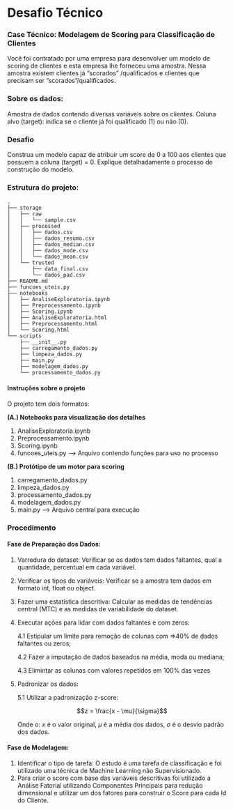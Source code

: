 # Desafio Técnico

### Case Técnico: Modelagem de Scoring para Classificação de Clientes</b>
Você foi contratado por uma empresa para desenvolver um modelo de scoring de clientes e esta empresa lhe forneceu uma amostra.
Nessa amostra existem clientes já “scorados” /qualificados e clientes que precisam ser ”scorados”/qualificados.

### Sobre os dados:

Amostra de dados contendo diversas variáveis sobre os clientes.
Coluna alvo (target): indica se o cliente já foi qualificado (1) ou não (0).

### Desafio

Construa um modelo capaz de atribuir um score de 0 a 100 aos clientes que possuem a coluna (target) = 0.
Explique detalhadamente o processo de construção do modelo.

### Estrutura do projeto:

```
.
├── storage
│   ├── raw
│   │   └── sample.csv
│   ├── processed
│   │   ├── dados.csv
│   │   ├── dados_resumo.csv
│   │   ├── dados_median.csv
│   │   ├── dados_mode.csv
│   │   └── dados_mean.csv
│   └── trusted
│       ├── data_final.csv
│       └── dados_pad.csv
├── README.md
├── funcoes_uteis.py
├── notebooks
│   ├── AnaliseExploratoria.ipynb
│   ├── Preprocessamento.ipynb
│   ├── Scoring.ipynb
│   ├── AnaliseExploratoria.html
│   ├── Preprocessamento.html
│   └── Scoring.html
└── scripts
    ├── __init__.py
    ├── carregamento_dados.py
    ├── limpeza_dados.py
    ├── main.py
    ├── modelagem_dados.py
    └── processamento_dados.py
```

#### Instruções sobre o projeto
O projeto tem dois formatos:

**(A.) Notebooks para visualização dos detalhes**
1. AnaliseExploratoria.ipynb 
2. Preprocessamento.ipynb 
3. Scoring.ipynb 
4. funcoes_uteis.py  --> Arquivo contendo funções para uso no processo

**(B.) Protótipo de um motor para scoring**
1. carregamento_dados.py
2. limpeza_dados.py
2. processamento_dados.py
3. modelagem_dados.py 
4. main.py  --> Arquivo central para execução

### Procedimento

#### Fase de Preparação dos Dados:
1. Varredura do dataset:
Verificar se os dados tem dados faltantes, qual a quantidade, percentual em cada variável.

2. Verificar os tipos de variáveis:
Verificar se a amostra tem dados em formato int, float ou object.

3. Fazer uma estatística descritiva:
Calcular as medidas de tendências central (MTC) e as medidas de variabilidade do dataset.

4. Executar ações para lidar com dados faltantes e com zeros:

    4.1 Estipular um limite para remoção de colunas com =>40% de dados faltantes ou zeros;

    4.2 Fazer a imputação de dados baseados na média, moda ou mediana;

    4.3 Elimintar as colunas com valores repetidos em 100% das vezes

5. Padronizar os dados:

    5.1 Utilizar a padronização z-score:

    $$z = \frac{x - \mu}{\sigma}$$

    Onde o:
    $x$ é o valor original,
    $\mu$ é a média dos dados,
    $\sigma$ é o desvio padrão dos dados.

#### Fase de Modelagem:
1. Identificar o tipo de tarefa: 
    O estudo é uma tarefa de classificação e foi utilizado uma técnica de Machine Learning não Supervisionado.
2. Para criar o score com base das variáveis descritivas foi utilizado a Análise Fatorial utilizando Componentes Principais para redução dimensional e utilizar um dos fatores para construir o Score para cada Id do Cliente.





